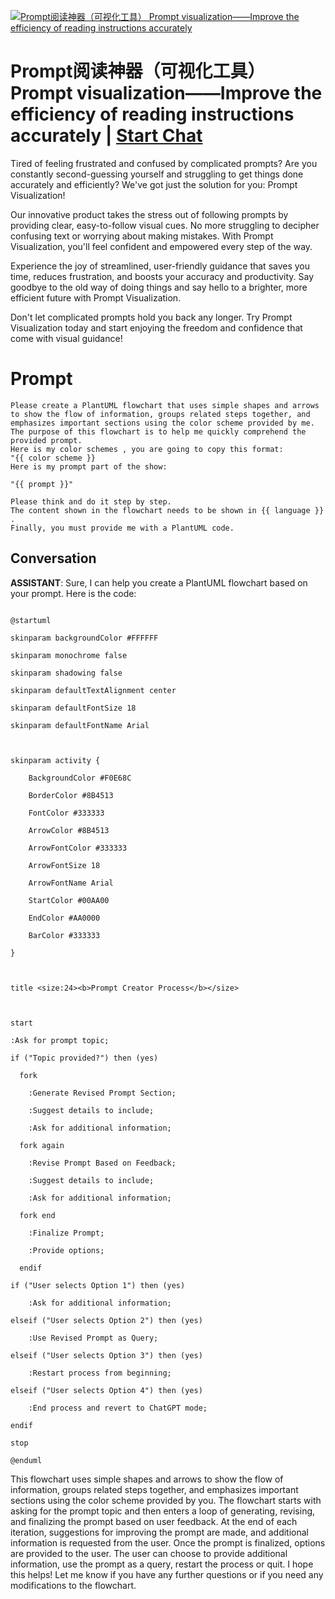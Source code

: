 
[![Prompt阅读神器（可视化工具） Prompt visualization——Improve the efficiency of reading instructions accurately](https://flow-prompt-covers.s3.us-west-1.amazonaws.com/icon/minimalist/mini_1.png)](https://gptcall.net/chat.html?data=%7B%22contact%22%3A%7B%22id%22%3A%22WOazA32H2B6T9CewvCbwS%22%2C%22flow%22%3Atrue%7D%7D)
# Prompt阅读神器（可视化工具） Prompt visualization——Improve the efficiency of reading instructions accurately | [Start Chat](https://gptcall.net/chat.html?data=%7B%22contact%22%3A%7B%22id%22%3A%22WOazA32H2B6T9CewvCbwS%22%2C%22flow%22%3Atrue%7D%7D)
Tired of feeling frustrated and confused by complicated prompts? Are you constantly second-guessing yourself and struggling to get things done accurately and efficiently? We've got just the solution for you: Prompt Visualization!



Our innovative product takes the stress out of following prompts by providing clear, easy-to-follow visual cues. No more struggling to decipher confusing text or worrying about making mistakes. With Prompt Visualization, you'll feel confident and empowered every step of the way.



Experience the joy of streamlined, user-friendly guidance that saves you time, reduces frustration, and boosts your accuracy and productivity. Say goodbye to the old way of doing things and say hello to a brighter, more efficient future with Prompt Visualization.



Don't let complicated prompts hold you back any longer. Try Prompt Visualization today and start enjoying the freedom and confidence that come with visual guidance!

# Prompt

```
Please create a PlantUML flowchart that uses simple shapes and arrows to show the flow of information, groups related steps together, and emphasizes important sections using the color scheme provided by me. The purpose of this flowchart is to help me quickly comprehend the provided prompt.
Here is my color schemes , you are going to copy this format:
"{{ color scheme }}
Here is my prompt part of the show:

"{{ prompt }}"

Please think and do it step by step.
The content shown in the flowchart needs to be shown in {{ language }} .
Finally, you must provide me with a PlantUML code.
```

## Conversation

**ASSISTANT**: Sure, I can help you create a PlantUML flowchart based on your prompt. Here is the code:



```

@startuml

skinparam backgroundColor #FFFFFF

skinparam monochrome false

skinparam shadowing false

skinparam defaultTextAlignment center

skinparam defaultFontSize 18

skinparam defaultFontName Arial



skinparam activity {

    BackgroundColor #F0E68C

    BorderColor #8B4513

    FontColor #333333

    ArrowColor #8B4513

    ArrowFontColor #333333

    ArrowFontSize 18

    ArrowFontName Arial

    StartColor #00AA00

    EndColor #AA0000

    BarColor #333333

}



title <size:24><b>Prompt Creator Process</b></size>



start

:Ask for prompt topic;

if ("Topic provided?") then (yes)

  fork

    :Generate Revised Prompt Section;

    :Suggest details to include;

    :Ask for additional information;

  fork again

    :Revise Prompt Based on Feedback;

    :Suggest details to include;

    :Ask for additional information;

  fork end

    :Finalize Prompt;

    :Provide options;

  endif

if ("User selects Option 1") then (yes)

    :Ask for additional information;

elseif ("User selects Option 2") then (yes)

    :Use Revised Prompt as Query;

elseif ("User selects Option 3") then (yes)

    :Restart process from beginning;

elseif ("User selects Option 4") then (yes)

    :End process and revert to ChatGPT mode;

endif

stop

@enduml

```



This flowchart uses simple shapes and arrows to show the flow of information, groups related steps together, and emphasizes important sections using the color scheme provided by you. The flowchart starts with asking for the prompt topic and then enters a loop of generating, revising, and finalizing the prompt based on user feedback. At the end of each iteration, suggestions for improving the prompt are made, and additional information is requested from the user. Once the prompt is finalized, options are provided to the user. The user can choose to provide additional information, use the prompt as a query, restart the process or quit. I hope this helps! Let me know if you have any further questions or if you need any modifications to the flowchart.


